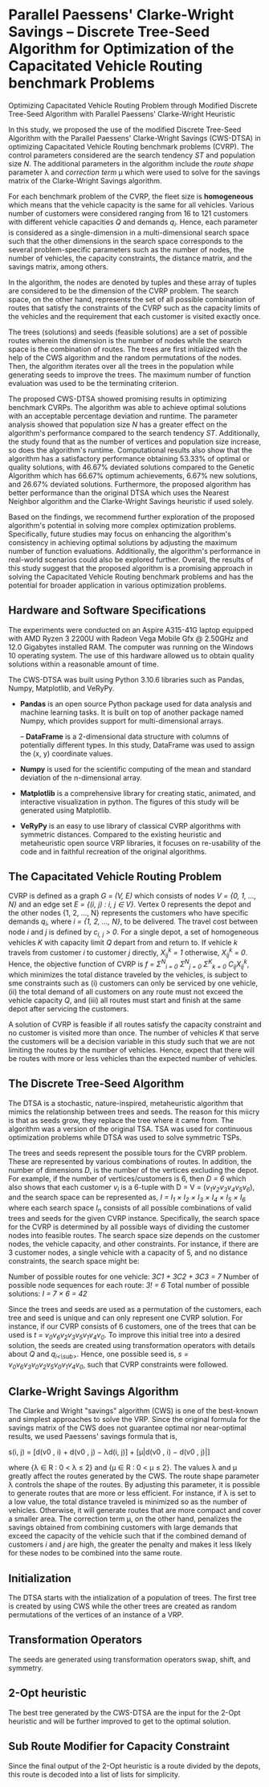 # Parallel Paessens' Clarke-Wright Savings &ndash; Discrete Tree-Seed Algorithm for Optimization of the Capacitated Vehicle Routing benchmark Problems
Optimizing Capacitated Vehicle Routing Problem through Modified Discrete Tree-Seed Algorithm with Parallel Paessens' Clarke-Wright Heuristic

In this study, we proposed the use of the modified Discrete Tree-Seed Algorithm with the Parallel Paessens' Clarke-Wright Savings (CWS-DTSA) in optimizing Capacitated Vehicle Routing benchmark problems (CVRP). The control parameters considered are the search tendency *ST* and population size *N*. The additional parameters in the algorithm include the *route shape* parameter λ and *correction term* μ which were used to solve for the savings matrix of the Clarke-Wright Savings algorithm.

For each benchmark problem of the CVRP, the fleet size is **homogeneous** which means that the vehicle capacity is the same for all vehicles. Various number of customers were considered ranging from 16 to 121 customers with different vehicle capacities *Q* and demands *q<sub>i</sub>*. Hence, each parameter is considered as a single-dimension in a multi-dimensional search space such that the other dimensions in the search space corresponds to the several problem-specific parameters such as the number of nodes, the number of vehicles, the capacity constraints, the distance matrix, and the savings matrix, among others.

In the algorithm, the nodes are denoted by tuples and these array of tuples are considered to be the dimension of the CVRP problem. The search space, on the other hand, represents the set of all possible combination of routes that satisfy the constraints of the CVRP such as the capacity limits of the vehicles and the requirement that each customer is visited exactly once.

The trees (solutions) and seeds (feasible solutions) are a set of possible routes wherein the dimension is the number of nodes while the search space is the combination of routes. The trees are first initialized with the help of the CWS algorithm and the random permutations of the nodes. Then, the algorithm iterates over all the trees in the population while generating seeds to improve the trees. The maximum number of function evaluation was used to be the terminating criterion.

The proposed CWS-DTSA showed promising results in optimizing benchmark CVRPs. The algorithm was able to achieve optimal solutions with an acceptable percentage deviation and runtime. The parameter analysis showed that population size *N* has a greater effect on the algorithm's performance compared to the search tendency *ST*. Additionally, the study found that as the number of vertices and population size increase, so does the algorithm's runtime. Computational results also show that the algorithm has a satisfactory performance obtaining 53.33% of optimal or quality solutions, with 46.67% deviated solutions compared to the Genetic Algorithm which has 66.67% optimum achievements, 6.67% new solutions, and 26.67% deviated solutions. Furthermore, the proposed algorithm has better performance than the original DTSA which uses the Nearest Neighbor algorithm and the Clarke-Wright Savings heuristic if used solely.

Based on the findings, we recommend further exploration of the proposed algorithm's potential in solving more complex optimization problems. Specifically, future studies may focus on enhancing the algorithm's consistency in achieving optimal solutions by adjusting the maximum number of function evaluations. Additionally, the algorithm's performance in real-world scenarios could also be explored further. Overall, the results of this study suggest that the proposed algorithm is a promising approach in solving the Capacitated Vehicle Routing benchmark problems and has the potential for broader application in various optimization problems.

## Hardware and Software Specifications

The experiments were conducted on an Aspire A315-41G laptop equipped
with AMD Ryzen 3 2200U with Radeon Vega Mobile Gfx @ 2.50GHz and 12.0 Gigabytes
installed RAM. The computer was running on the Windows 10 operating system. The use
of this hardware allowed us to obtain quality solutions within a reasonable amount of time.

The CWS-DTSA was built using Python 3.10.6 libraries such as Pandas, Numpy, Matplotlib, and
VeRyPy.

* **Pandas** is an open source Python package used for data analysis and machine learning tasks. It is built on top of another package named Numpy, which provides support for multi-dimensional arrays.

     – **DataFrame** is a 2-dimensional data structure with columns of potentially different types. In this study, DataFrame was used to assign the (x, y) coordinate
values.

* **Numpy** is used for the scientific computing of the mean and standard deviation of the n-dimensional array.

* **Matplotlib** is a comprehensive library for creating static, animated, and interactive visualization in python. The figures of this study will be generated using Matplotlib.

* **VeRyPy** is an easy to use library of classical CVRP algorithms with symmetric distances. Compared to the existing heuristic and metaheuristic open source VRP libraries, it focuses on re-usability of the code and in faithful recreation of the original algorithms.

## The Capacitated Vehicle Routing Problem
CVRP is defined as a graph *G = (V, E)* which consists of nodes *V = {0, 1, ..., N}* and an edge set *E = {(i, j) : i, j ∈ V}*. Vertex 0 represents the depot and the other nodes {1, 2, ..., N} represents the customers who have specific demands *q<sub>i</sub>*, where *i = {1, 2, ..., N}*, to be delivered. The travel cost between node *i* and *j* is defined by *c<sub>i, j</sub> > 0*. For a single depot, a set of homogeneous vehicles *K* with capacity limit *Q* depart from and return to. If vehicle *k* travels from customer *i* to customer *j* directly, *X<sub>ij</sub><sup>k</sup> = 1* otherwise, *X<sub>ij</sub><sup>k</sup> = 0*. Hence, the objective function of CVRP is *f = Σ<sup>N</sup><sub>i = 0</sub> Σ<sup>N</sup><sub>j = 0</sub> Σ<sup>K</sup><sub>k = 0</sub> C<sub>ij</sub>X<sub>ij</sub><sup>k</sup>*, which minimizes the total distance traveled by the vehicles, is subject to sme constraints such as (i) customers can only be serviced by one vehicle, (ii) the total demand of all customers on any route must not exceed the vehicle capacity *Q*, and (iii) all routes must start and finish at the same depot after servicing the customers. 

A solution of CVRP is feasible if all routes satisfy the capacity constraint and no customer is visited more than once. The number of vehicles *K* that serve the customers will be a decision variable in this study such that we are not limiting the routes by the number of vehicles. Hence, expect that there will be routes with more or less vehicles than the expected number of vehicles.

## The Discrete Tree-Seed Algorithm
The DTSA is a stochastic, nature-inspired, metaheuristic algorithm that mimics the relationship between trees and seeds. The reason for this miicry is that as seeds grow, they replace the tree where it came from. The algorithm was a version of the original TSA. TSA was used for continuous optimization problems while DTSA was used to solve symmetric TSPs.

The trees and seeds represent the possible tours for the CVRP problem. These are represented by various combinations of routes. In addition, the number of dimensions *D*, is the number of the vertices excluding the depot. For example, if the number of vertices/customers is 6, then *D = 6* which also shows that each customer *v<sub>i</sub>* is a 6-tuple with D = V = (*v<sub>1</sub>v<sub>2</sub>v<sub>3</sub>v<sub>4</sub>v<sub>5</sub>v<sub>6</sub>*), and the search space can be represented as, *I = I<sub>1</sub> &#215; I<sub>2</sub> &#215; I<sub>3</sub> &#215; I<sub>4</sub> &#215; I<sub>5</sub> &#215; I<sub>6</sub>* where each search space *I<sub>n</sub>* consists of all possible combinations of valid trees and seeds for the given CVRP instance. Specifically, the search space for the CVRP is determined by all possible ways of dividing the customer nodes into feasible routes. The search space size depends on the customer nodes, the vehicle capacity, and other constraints. For instance, if there are 3 customer nodes, a single vehicle with a capacity of 5, and no distance constraints, the search space might be:

Number of possible routes for one vehicle: *3C1 + 3C2 + 3C3 = 7*
Number of possible node sequences for each route: *3! = 6*
Total number of possible solutions: *I = 7 &#215; 6 = 42*

Since the trees and seeds are used as a permutation of the customers, each tree and seed is unique and can only represent one CVRP solution. For instance, if our CVRP consists of 6 customers, one of the trees that can be used is *t = v<sub>0</sub>v<sub>6</sub>v<sub>2</sub>v<sub>3</sub>v<sub>5</sub>v<sub>1</sub>v<sub>4</sub>v<sub>0</sub>*. To improve this initial tree into a desired solution, the seeds are created using transformation operators with details about *Q* and *q<sub>i<\sub>*. Hence, one possible seed is, *s = v<sub>0</sub>v<sub>6</sub>v<sub>3</sub>v<sub>0</sub>v<sub>2</sub>v<sub>5</sub>v<sub>0</sub>v<sub>1</sub>v<sub>4</sub>v<sub>0</sub>*, such that CVRP constraints were followed.

## Clarke-Wright Savings Algorithm
The Clarke and Wright "savings" algorithm (CWS) is one of the best-known and simplest approaches to solve the VRP. Since the original formula for the savings matrix of the CWS does not guarantee optimal nor near-optimal results, we used Paessens' savings formula that is,

s(i, j) = [d(v0 , i) + d(v0 , j) − λd(i, j)] + [µ|d(v0 , i) − d(v0 , j)|]

where {λ ∈ R : 0 < λ ≤ 2} and {µ ∈ R : 0 < µ ≤ 2}. The values λ and µ greatly affect the routes generated by the CWS. The route shape parameter λ controls the shape of the routes. By adjusting this parameter, it is possible to generate routes that are more or less efficient. For instance, if λ is set to a low value, the total distance traveled is minimized so as the number of vehicles. Otherwise, it will generate routes that are more compact and cover a smaller area. The correction term µ, on the other hand, penalizes the savings obtained from combining customers with large demands that exceed the capacity of the vehicle such that if the combined demand of customers *i* and *j* are high, the greater the penalty and makes it less likely for these nodes to be combined into the same route.

## Initialization
The DTSA starts with the intialization of a population of trees. The first tree is created by using CWS while the other trees are created as random permutations of the vertices of an instance of a VRP.

## Transformation Operators
The seeds are generated using transformation operators swap, shift, and symmetry.

## 2-Opt heuristic
The best tree generated by the CWS-DTSA are the input for the 2-Opt heuristic and will be further improved to get to the optimal solution.

## Sub Route Modifier for Capacity Constraint
Since the final output of the 2-Opt heuristic is a route divided by the depots, this route is decoded into a list of lists for simplicity.
